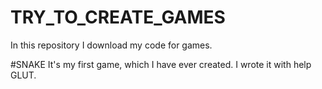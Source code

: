 # TRY_TO_CREATE_GAMES
In this repository I download my code for games. 


#SNAKE
It's my first game, which I have ever created. I wrote it with help GLUT.
